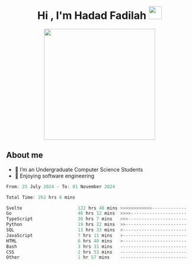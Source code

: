 <h1 align="center">Hi , I'm Hadad Fadilah <img src="https://media.giphy.com/media/hvRJCLFzcasrR4ia7z/giphy.gif" width="35"></h1>

<p align="center">
<img src="https://media.tenor.com/78dNivDemDAAAAAi/speech-bubble-venti.gif" width="300"/>    
</p>


##  About me
- 🔭 I’m an Undergraduate Computer Science Students
- 🌱 Enjoying software engineering

<!--START_SECTION:waka-->

```go
From: 25 July 2024 - To: 01 November 2024

Total Time: 262 hrs 6 mins

Svelte                     122 hrs 48 mins >>>>>>>>>>>>-------------   46.50 %
Go                         46 hrs 12 mins  >>>>---------------------   17.50 %
TypeScript                 36 hrs 7 mins   >>>----------------------   13.68 %
Python                     19 hrs 22 mins  >>-----------------------   07.34 %
SQL                        11 hrs 33 mins  >------------------------   04.38 %
JavaScript                 7 hrs 11 mins   >------------------------   02.72 %
HTML                       6 hrs 40 mins   >------------------------   02.53 %
Bash                       3 hrs 31 mins   -------------------------   01.33 %
CSS                        2 hrs 53 mins   -------------------------   01.10 %
Other                      1 hr 57 mins    -------------------------   00.74 %
```

<!--END_SECTION:waka-->




<!--
**Fadil-Tao/Fadil-Tao** is a ✨ _special_ ✨ repository because its `README.md` (this file) appears on your GitHub profile.


